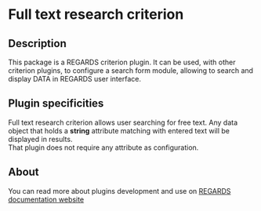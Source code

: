 # Full text research criterion

## Description

This package is a REGARDS criterion plugin. It can be used, with other criterion plugins, to configure a search form module, allowing to search and display DATA in REGARDS user interface.

## Plugin specificities

Full text research criterion allows user searching for free text. Any data object that holds a **string** attribute matching with entered text will be displayed in results.  
That plugin does not require any attribute as configuration.

## About

You can read more about plugins development and use on [REGARDS documentation website](https://regardsoss.github.io/frontend/plugins/plugins/#section=frontend)

